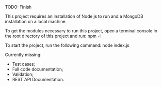 TODO: Finish

This project requires an installation of Node js to run and a MongoDB installation on a local machine.

To get the modules necessary to run this project, open a terminal console in the root directory of this project and run:
npm -i

To start the project, run the following command:
node index.js

Currently missing: 
- Test cases;
- Full code documentation;
- Validation;
- REST API Documentation.